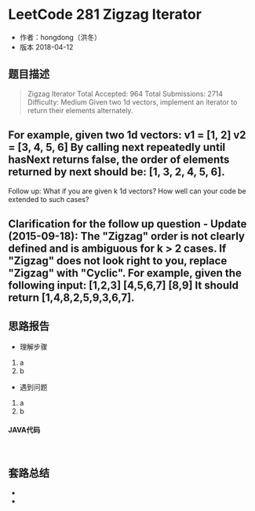 # LeetCode 281 Zigzag Iterator

* 作者：hongdong（洪冬）
* 版本 2018-04-12

## 题目描述
>Zigzag Iterator
Total Accepted: 964 Total Submissions: 2714 Difficulty: Medium
Given two 1d vectors, implement an iterator to return their elements alternately.

For example, given two 1d vectors:
v1 = [1, 2]
v2 = [3, 4, 5, 6]
By calling next repeatedly until hasNext returns false, the order of elements returned by next should be: [1, 3, 2, 4, 5, 6].
----
Follow up: What if you are given k 1d vectors? How well can your code be extended to such cases?

Clarification for the follow up question - Update (2015-09-18):
The "Zigzag" order is not clearly defined and is ambiguous for k > 2 cases. If "Zigzag" does not look right to you, replace "Zigzag" with "Cyclic". For example, given the following input:
[1,2,3]
[4,5,6,7]
[8,9]
It should return [1,4,8,2,5,9,3,6,7].
----
## 思路报告
- 理解步骤
1. a
2. b

- 遇到问题
1. a
2. b

#### JAVA代码
```java



```


## 套路总结
- 
- 
